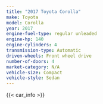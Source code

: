 ```yaml
---
title: "2017 Toyota Corolla"
make: Toyota
model: Corolla
year: 2017
engine-fuel-type: regular unleaded
engine-hp: 140
engine-cylinders: 4
transmission-type: Automatic
driven-wheels: Front wheel drive
number-of-doors: 4
market-category: N/A
vehicle-size: Compact
vehicle-style: Sedan
---
```


{{< car_info >}}
